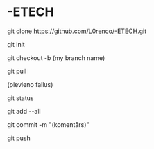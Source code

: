 # -ETECH
git clone https://github.com/L0renco/-ETECH.git

git init

git checkout -b (my branch name)

git pull

(pievieno failus)

git status

git add --all

git commit -m "(komentārs)"

git push
